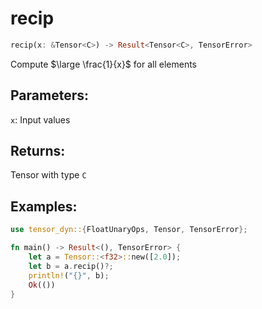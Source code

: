 # recip
```rust
recip(x: &Tensor<C>) -> Result<Tensor<C>, TensorError>
```
Compute $\large \frac{1}{x}$ for all elements

## Parameters:
`x`: Input values

## Returns:
Tensor with type `C`

## Examples:
```rust
use tensor_dyn::{FloatUnaryOps, Tensor, TensorError};

fn main() -> Result<(), TensorError> {
    let a = Tensor::<f32>::new([2.0]);
    let b = a.recip()?;
    println!("{}", b);
    Ok(())
}
```